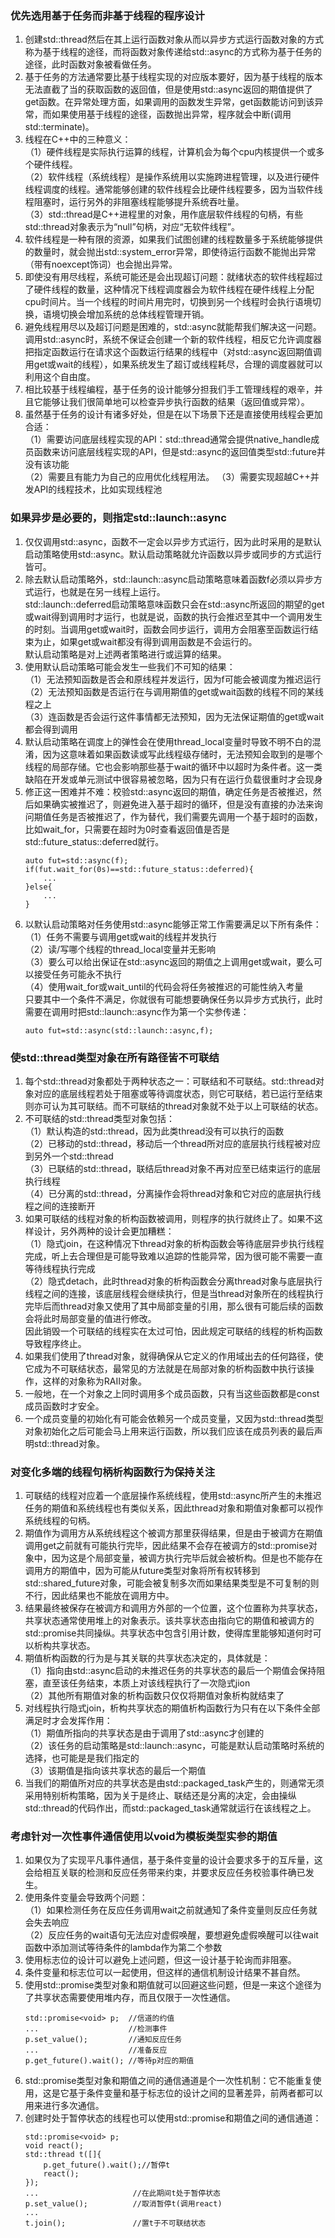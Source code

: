 ### 优先选用基于任务而非基于线程的程序设计
1. 创建std::thread然后在其上运行函数对象从而以异步方式运行函数对象的方式称为基于线程的途径，而将函数对象传递给std::async的方式称为基于任务的途径，此时函数对象被看做任务。
2. 基于任务的方法通常要比基于线程实现的对应版本要好，因为基于线程的版本无法直截了当的获取函数的返回值，但是使用std::async返回的期值提供了get函数。在异常处理方面，如果调用的函数发生异常，get函数能访问到该异常，而如果使用基于线程的途径，函数抛出异常，程序就会中断(调用std::terminate)。
3.  线程在C++中的三种意义：  
（1）硬件线程是实际执行运算的线程，计算机会为每个cpu内核提供一个或多个硬件线程。  
（2）软件线程（系统线程）是操作系统用以实施跨进程管理，以及进行硬件线程调度的线程。通常能够创建的软件线程会比硬件线程要多，因为当软件线程阻塞时，运行另外的非阻塞线程能够提升系统吞吐量。  
（3）std::thread是C++进程里的对象，用作底层软件线程的句柄，有些std::thread对象表示为“null”句柄，对应“无软件线程”。
4. 软件线程是一种有限的资源，如果我们试图创建的线程数量多于系统能够提供的数量时，就会抛出std::system_error异常，即使待运行函数不能抛出异常（带有noexcept饰词）也会抛出异常。
5. 即使没有用尽线程，系统可能还是会出现超订问题：就绪状态的软件线程超过了硬件线程的数量，这种情况下线程调度器会为软件线程在硬件线程上分配cpu时间片。当一个线程的时间片用完时，切换到另一个线程时会执行语境切换，语境切换会增加系统的总体线程管理开销。
6. 避免线程用尽以及超订问题是困难的，std::async就能帮我们解决这一问题。调用std::async时，系统不保证会创建一个新的软件线程，相反它允许调度器把指定函数运行在请求这个函数运行结果的线程中（对std::async返回期值调用get或wait的线程），如果系统发生了超订或线程耗尽，合理的调度器就可以利用这个自由度。
7. 相比较基于线程编程，基于任务的设计能够分担我们手工管理线程的艰辛，并且它能够让我们很简单地可以检查异步执行函数的结果（返回值或异常）。
8. 虽然基于任务的设计有诸多好处，但是在以下场景下还是直接使用线程会更加合适：  
（1）需要访问底层线程实现的API：std::thread通常会提供native_handle成员函数来访问底层线程实现的API，但是std::async的返回值类型std::future并没有该功能  
（2）需要且有能力为自己的应用优化线程用法。
（3）需要实现超越C++并发API的线程技术，比如实现线程池

### 如果异步是必要的，则指定std::launch::async

1. 仅仅调用std::async，函数不一定会以异步方式运行，因为此时采用的是默认启动策略使用std::async。默认启动策略就允许函数以异步或同步的方式运行皆可。
2. 除去默认启动策略外，std::launch::async启动策略意味着函数f必须以异步方式运行，也就是在另一线程上运行。  
std::launch::deferred启动策略意味函数只会在std::async所返回的期望的get或wait得到调用时才运行，也就是说，函数的执行会推迟至其中一个调用发生的时刻。当调用get或wait时，函数会同步运行，调用方会阻塞至函数运行结束为止，如果get或wait都没有得到调用函数是不会运行的。  
默认启动策略是对上述两者策略进行或运算的结果。
3. 使用默认启动策略可能会发生一些我们不可知的结果：  
（1）无法预知函数是否会和原线程并发运行，因为f可能会被调度为推迟运行  
（2）无法预知函数是否运行在与调用期值的get或wait函数的线程不同的某线程之上  
（3）连函数是否会运行这件事情都无法预知，因为无法保证期值的get或wait都会得到调用
4. 默认启动策略在调度上的弹性会在使用thread_local变量时导致不明不白的混淆，因为这意味着如果函数读或写此线程级存储时，无法预知会取到的是哪个线程的局部存储。它也会影响那些基于wait的循环中以超时为条件者。这一类缺陷在开发或单元测试中很容易被忽略，因为只有在运行负载很重时才会现身
5. 修正这一困难并不难：校验std::async返回的期值，确定任务是否被推迟，然后如果确实被推迟了，则避免进入基于超时的循环，但是没有直接的办法来询问期值任务是否被推迟了，作为替代，我们需要先调用一个基于超时的函数，比如wait_for，只需要在超时为0时查看返回值是否是std::future_status::deferred就行。
    ```
    auto fut=std::async(f);
    if(fut.wait_for(0s)==std::future_status::deferred){
        ...
    }else{
        ...
    }
    ```
6. 以默认启动策略对任务使用std::async能够正常工作需要满足以下所有条件：  
（1）任务不需要与调用get或wait的线程并发执行  
（2）读/写哪个线程的thread_local变量并无影响  
（3）要么可以给出保证在std::async返回的期值之上调用get或wait，要么可以接受任务可能永不执行  
（4）使用wait_for或wait_until的代码会将任务被推迟的可能性纳入考量  
只要其中一个条件不满足，你就很有可能想要确保任务以异步方式执行，此时需要在调用时把std::launch::async作为第一个实参传递：  
    ```
    auto fut=std::async(std::launch::async,f);
    ```

### 使std::thread类型对象在所有路径皆不可联结

1. 每个std::thread对象都处于两种状态之一：可联结和不可联结。std::thread对象对应的底层线程若处于阻塞或等待调度状态，则它可联结，若已运行至结束则亦可认为其可联结。而不可联结的thread对象就不处于以上可联结的状态。
2. 不可联结的std::thread类型对象包括：  
（1）默认构造的std::thread，因为此类thread没有可以执行的函数  
（2）已移动的std::thread，移动后一个thread所对应的底层执行线程被对应到另外一个std::thread  
（3）已联结的std::thread，联结后thread对象不再对应至已结束运行的底层执行线程  
（4）已分离的std::thread，分离操作会将thread对象和它对应的底层执行线程之间的连接断开
3. 如果可联结的线程对象的析构函数被调用，则程序的执行就终止了。如果不这样设计，另外两种的设计会更加糟糕：  
（1）隐式join，在这种情况下thread对象的析构函数会等待底层异步执行线程完成，听上去合理但是可能导致难以追踪的性能异常，因为很可能不需要一直等待线程执行完成  
（2）隐式detach，此时thread对象的析构函数会分离thread对象与底层执行线程之间的连接，该底层线程会继续执行，但是当thread对象所在的线程执行完毕后而thread对象又使用了其中局部变量的引用，那么很有可能后续的函数会将此时局部变量的值进行修改。  
因此销毁一个可联结的线程实在太过可怕，因此规定可联结的线程的析构函数导致程序终止。
4. 如果我们使用了thread对象，就得确保从它定义的作用域出去的任何路径，使它成为不可联结状态，最常见的方法就是在局部对象的析构函数中执行该操作，这样的对象称为RAII对象。
5. 一般地，在一个对象之上同时调用多个成员函数，只有当这些函数都是const成员函数时才安全。
6. 一个成员变量的初始化有可能会依赖另一个成员变量，又因为std::thread类型对象初始化之后可能会马上用来运行函数，所以我们应该在成员列表的最后声明std::thread对象。

### 对变化多端的线程句柄析构函数行为保持关注

1. 可联结的线程对应着一个底层操作系统线程，使用std::async所产生的未推迟任务的期值和系统线程也有类似关系，因此thread对象和期值对象都可以视作系统线程的句柄。
2. 期值作为调用方从系统线程这个被调方那里获得结果，但是由于被调方在期值调用get之前就有可能执行完毕，因此结果不会存在被调方的std::promise对象中，因为这是个局部变量，被调方执行完毕后就会被析构。但是也不能存在调用方的期值中，因为可能从future类型对象将所有权转移到std::shared_future对象，可能会被复制多次而如果结果类型是不可复制的则不行，因此结果也不能放在调用方中。
3. 结果最终被保存在被调方和调用方外部的一个位置，这个位置称为共享状态，共享状态通常使用堆上的对象表示。该共享状态由指向它的期值和被调方的std::promise共同操纵。共享状态中包含引用计数，使得库里能够知道何时可以析构共享状态。
4. 期值析构函数的行为是与其关联的共享状态决定的，具体就是：  
（1）指向由std::async启动的未推迟任务的共享状态的最后一个期值会保持阻塞，直至该任务结束，本质上对该线程执行了一次隐式jion  
（2）其他所有期值对象的析构函数只仅仅将期值对象析构就结束了
5. 对线程执行隐式join，析构共享状态的期值析构函数行为只有在以下条件全部满足时才会发挥作用：  
（1）期值所指向的共享状态是由于调用了std::async才创建的  
（2）该任务的启动策略是std::launch::async，可能是默认启动策略时系统的选择，也可能是是我们指定的  
（3）该期值是指向该共享状态的最后一个期值
6. 当我们的期值所对应的共享状态是由std::packaged_task产生的，则通常无须采用特别析构策略，因为关于是终止、联结还是分离的决定，会由操纵std::thread的代码作出，而std::packaged_task通常就运行在该线程之上。

### 考虑针对一次性事件通信使用以void为模板类型实参的期值

1. 如果仅为了实现平凡事件通信，基于条件变量的设计会要求多于的互斥量，这会给相互关联的检测和反应任务带来约束，并要求反应任务校验事件确已发生。
2. 使用条件变量会导致两个问题：  
（1）如果检测任务在反应任务调用wait之前就通知了条件变量则反应任务就会失去响应  
（2）反应任务的wait语句无法应对虚假唤醒，要想避免虚假唤醒可以往wait函数中添加测试等待条件的lambda作为第二个参数
3. 使用标志位的设计可以避免上述问题，但这一设计基于轮询而非阻塞。
4. 条件变量和标志位可以一起使用，但这样的通信机制设计结果不甚自然。
5. 使用std::promise类型对象和期值就可以回避这些问题，但是一来这个途径为了共享状态需要使用堆内存，而且仅限于一次性通信。
    ```
    std::promise<void> p;  //信道的约值
    ...                    //检测事件
    p.set_value();         //通知反应任务
    ...                    //准备反应
    p.get_future().wait(); //等待p对应的期值
    ```
6. std::promise类型对象和期值之间的通信通道是个一次性机制：它不能重复使用，这是它基于条件变量和基于标志位的设计之间的显著差异，前两者都可以用来进行多次通信。
7. 创建时处于暂停状态的线程也可以使用std::promise和期值之间的通信通道：  
    ```
    std::promise<void> p;
    void react();
    std::thread t([]{
        p.get_future().wait();//暂停t
        react();
    });
    ...                     //在此期间t处于暂停状态
    p.set_value();          //取消暂停t(调用react)
    ...
    t.join();               //置t于不可联结状态
    ```